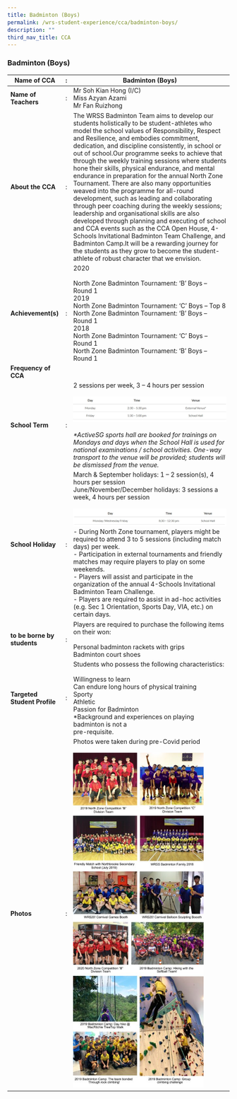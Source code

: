 ```yaml
---
title: Badminton (Boys)
permalink: /wrs-student-experience/cca/badminton-boys/
description: ""
third_nav_title: CCA
---
```

### **Badminton (Boys)**

| Name of CCA | : | Badminton (Boys) |
|---|---|---|
| **Name of Teachers** | : | Mr Soh Kian Hong (I/C)<br>Miss Azyan Azami<br>Mr Fan Ruizhong |
| **About the CCA** | : | The WRSS Badminton Team aims to develop our students holistically to be student-athletes who model the school values of Responsibility, Respect and Resilience, and embodies commitment, dedication, and discipline consistently, in school or out of school.Our programme seeks to achieve that through the weekly training sessions where students hone their skills, physical endurance, and mental endurance in preparation for the annual North Zone Tournament. There are also many opportunities weaved into the programme for all-round development, such as leading and collaborating through peer coaching during the weekly sessions; leadership and organisational skills are also developed through planning and executing of school and CCA events such as the CCA Open House, 4-Schools Invitational Badminton Team Challenge, and Badminton Camp.It will be a rewarding journey for the students as they grow to become the student-athlete of robust character that we envision. |
| **Achievement(s)** | : | 2020<br><br>North Zone Badminton Tournament: ‘B’ Boys – Round 1<br>2019<br>North Zone Badminton Tournament: ‘C’ Boys – Top 8<br>North Zone Badminton Tournament: ‘B’ Boys – Round 1<br>2018<br>North Zone Badminton Tournament: ‘C’ Boys – Round 1<br>North Zone Badminton Tournament: ‘B’ Boys – Round 1 |
| **Frequency of CCA** |  |  |
| **School Term** | : | 2 sessions per week, 3 – 4 hours per session <br><br> ![](/images/badminton1.jpg)<br><br>_\*ActiveSG sports hall are booked for trainings on Mondays and days when the School Hall is used for national examinations / school activities. One-way transport to the venue will be provided; students will be dismissed from the venue._|
| **School Holiday** | : | March & September holidays: 1 – 2 session(s), 4 hours per session<br>June/November/December holidays: 3 sessions a week, 4 hours per session <br><br> ![](/images/badminton2.jpg) <br>- During North Zone tournament, players might be required to attend 3 to 5 sessions (including match days) per week.<br>-   Participation in external tournaments and friendly matches may require players to play on some weekends.<br>-   Players will assist and participate in the organization of the annual 4-Schools Invitational Badminton Team Challenge.<br>-   Players are required to assist in ad-hoc activities (e.g. Sec 1 Orientation, Sports Day, VIA, etc.) on certain days.|
|  **to be borne by students** | : | Players are required to purchase the following items on their won:<br><br>Personal badminton rackets with grips<br>Badminton court shoes |
| **Targeted Student Profile** | : | Students who possess the following characteristics:<br><br>Willingness to learn<br> Can endure long hours of physical training<br>Sporty<br>Athletic<br>Passion for Badminton<br>*Background and experiences on playing badminton is not a<br>pre-requisite. |
| **Photos** | : | Photos were taken during pre-Covid period<br><br><img style="width:85%" src="/images/badminton3.jpg"> |